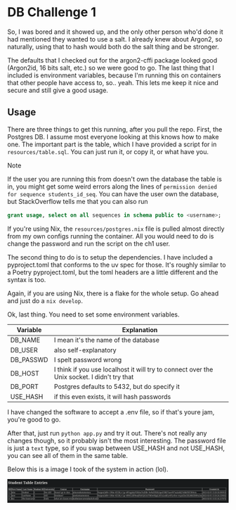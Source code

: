 # DB Challenge 1

So, I was bored and it showed up, and the only other person who'd done it had mentioned they wanted to use a salt. I already knew about Argon2, so naturally, using that to hash would both do the salt thing and be stronger.

The defaults that I checked out for the argon2-cffi package looked good (Argon2id, 16 bits salt, etc.) so we were good to go. The last thing that I included is environment variables, because I'm running this on containers that other people have access to, so.. yeah. This lets me keep it nice and secure and still give a good usage.

## Usage

There are three things to get this running, after you pull the repo.
First, the Postgres DB. I assume most everyone looking at this knows how to make one. The important part is the table, which I have provided a script for in `resources/table.sql`. You can just run it, or copy it, or what have you.

> [!NOTE]
> If the user you are running this from doesn't own the database the table is in, you might get some weird errors along the lines of
> `permission denied for sequence students_id_seq`. You can have the user own the database, but StackOverflow tells me that you can also
> run
> ```sql
> grant usage, select on all sequences in schema public to <username>;
> ```

If you're using Nix, the `resources/postgres.nix` file is pulled almost directly from my own configs running the container.
All you would need to do is change the password and run the script on the ch1 user.

The second thing to do is to setup the dependencies. I have included a pyproject.toml that conforms to the uv spec for those. It's roughly similar to a Poetry pyproject.toml, but the toml headers are a little different and the syntax is too.

Again, if you are using Nix, there is a flake for the whole setup. Go ahead and just do a `nix develop`.

Ok, last thing. You need to set some environment variables.

| Variable | Explanation |
| --- | ---- |
| DB_NAME | I mean it's the name of the database |
| DB_USER | also self-explanatory |
| DB_PASSWD | I spelt password wrong |
| DB_HOST | I think if you use localhost it will try to connect over the Unix socket. I didn't try that |
| DB_PORT | Postgres defaults to 5432, but do specify it |
| USE_HASH | if this even exists, it will hash passwords |

I have changed the software to accept a .env file, so if that's youre jam, you're good to go.

After that, just run `python app.py` and try it out. There's not really any changes though, so it probably isn't the most interesting. The password file is just a `text` type, so if you swap between USE_HASH and not USE_HASH, you can see all of them in the same table.

Below this is a image I took of the system in action (lol).

![It's like, a table with some passwords in plaintext and the rest hashed](resources/preview.png "Preview")